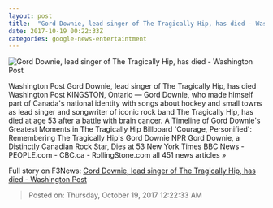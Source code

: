 ```yaml
---
layout: post
title:  "Gord Downie, lead singer of The Tragically Hip, has died - Washington Post"
date: 2017-10-19 00:22:33Z
categories: google-news-entertaintment
---
```


![Gord Downie, lead singer of The Tragically Hip, has died - Washington Post](https://img.washingtonpost.com/rf/image_1484w/2010-2019/Wires/Online/2017-10-19/AP/Images/Obit_Music_Gord_Downie_73867.jpg-65a5b.jpg?t=20170517)

Washington Post Gord Downie, lead singer of The Tragically Hip, has died Washington Post KINGSTON, Ontario — Gord Downie, who made himself part of Canada's national identity with songs about hockey and small towns as lead singer and songwriter of iconic rock band The Tragically Hip, has died at age 53 after a battle with brain cancer. A Timeline of Gord Downie's Greatest Moments in The Tragically Hip Billboard 'Courage, Personified': Remembering The Tragically Hip's Gord Downie NPR Gord Downie, a Distinctly Canadian Rock Star, Dies at 53 New York Times BBC News - PEOPLE.com - CBC.ca - RollingStone.com all 451 news articles »


Full story on F3News: [Gord Downie, lead singer of The Tragically Hip, has died - Washington Post](http://www.f3nws.com/n/h2dthD)

> Posted on: Thursday, October 19, 2017 12:22:33 AM
